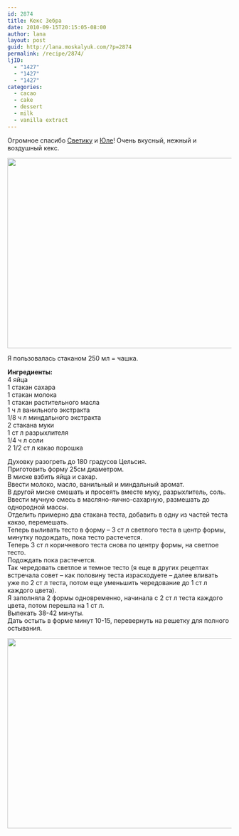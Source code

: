 ```yaml
---
id: 2874
title: Кекс Зебра
date: 2010-09-15T20:15:05-08:00
author: lana
layout: post
guid: http://lana.moskalyuk.com/?p=2874
permalink: /recipe/2874/
ljID:
  - "1427"
  - "1427"
  - "1427"
categories:
  - cacao
  - cake
  - dessert
  - milk
  - vanilla extract
---
```

Огромное спасибо [Светику](http://svetilnik-m.livejournal.com/123265.html) и [Юле](http://julia-marabu.livejournal.com/57791.html#cutid1)! Очень вкусный, нежный и воздушный кекс.

<img loading="lazy" class="alignnone" title="zebra cake" src="http://farm5.static.flickr.com/4128/4995037482_f6812632c9_z.jpg" alt="" width="640" height="427" /> 

Я пользовалась стаканом 250 мл = чашка.

**Ингредиенты:**  
4 яйца  
1 стакан сахара  
1 стакан молока  
1 стакан растительного масла  
1 ч л ванильного экстракта  
1/8 ч л миндального экстракта  
2 стакана муки  
1 ст л разрыхлителя  
1/4 ч л соли  
2 1/2 ст л какао порошка

Духовку разогреть до 180 градусов Цельсия.  
Приготовить форму 25см диаметром.  
В миске взбить яйца и сахар.  
Ввести молоко, масло, ванильный и миндальный аромат.  
В другой миске смешать и просеять вместе муку, разрыхлитель, соль.  
Ввести мучную смесь в масляно-яично-сахарную, размешать до однородной массы.  
Отделить примерно два стакана теста, добавить в одну из частей теста какао, перемешать.  
Теперь выливать тесто в форму – 3 ст л светлого теста в центр формы, минутку подождать, пока тесто растечется.  
Теперь 3 ст л коричневого теста снова по центру формы, на светлое тесто.  
Подождать пока растечется.  
Так чередовать светлое и темное тесто (я еще в других рецептах встречала совет – как половину теста израсходуете – далее вливать уже по 2 ст л теста, потом еще уменьшить чередование до 1 ст л каждого цвета).  
Я заполняла 2 формы одновременно, начинала с 2 ст л теста каждого цвета, потом перешла на 1 ст л.  
Выпекать 38-42 минуты.  
Дать остыть в форме минут 10-15, перевернуть на решетку для полного остывания.

<img loading="lazy" class="alignnone" title="zebra cake" src="http://farm5.static.flickr.com/4091/4994442299_9694b298e0_z.jpg" alt="" width="640" height="427" />